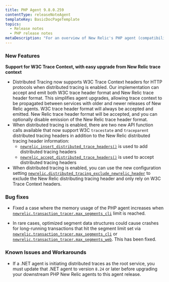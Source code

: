 ```yaml
---
title: PHP Agent 9.8.0.259
contentType: releaseNoteAgent
templateKey: BasicDocPageTemplate
topics:
  - Release notes
  - PHP release notes
metaDescription: "For an overview of New Relic's PHP agent (compatibility, requirements, installation, configuration, troubleshooting, known issues), start here."
---
```


### New Features

**Support for W3C Trace Context, with easy upgrade from New Relic trace context**

 * Distributed Tracing now supports W3C Trace Context headers for HTTP protocols when distributed tracing is enabled. Our implementation can accept and emit both W3C trace header format and New Relic trace header format. This simplifies agent upgrades, allowing trace context to be propagated between services with older and newer releases of New Relic agents. W3C trace header format will always be accepted and emitted. New Relic trace header format will be accepted, and you can optionally disable emission of the New Relic trace header format.
 * When distributed tracing is enabled, there are two new API function calls available that now support W3C `tracestate` and `traceparent` distributed tracing headers in addition to the New Relic distributed tracing header information: 
    * [`newrelic_insert_distributed_trace_headers()`](https://docs.newrelic.com/docs/agents/php-agent/php-agent-api/newrelicinsertdistributedtraceheaders) is used to add distributed tracing headers
    * [`newrelic_accept_distributed_trace_headers()`](https://docs.newrelic.com/docs/agents/php-agent/php-agent-api/newrelicacceptdistributedtraceheaders) is used to accept distributed tracing headers
 * When distributed tracing is enabled, you can use the new configuration setting [`newrelic.distributed_tracing_exclude_newrelic_header`](https://docs.newrelic.com/docs/agents/php-agent/configuration/php-agent-configuration#inivar-misctt-settings) to exclude the New Relic distributing tracing header and only rely on W3C Trace Context headers.



### Bug fixes

- Fixed a case where the memory usage of the PHP agent increases when [`newrelic.transaction_tracer.max_segments_cli`](https://docs.newrelic.com/docs/agents/php-agent/configuration/php-agent-configuration#inivar-tt-maxsegcli) limit is reached.
* In rare cases, optimized segment data structures could cause crashes for long-running transactions that hit the segment limit set via [`newrelic.transaction_tracer.max_segments_cli`](https://docs.newrelic.com/docs/agents/php-agent/configuration/php-agent-configuration#inivar-tt-maxsegcli)  or [`newrelic.transaction_tracer.max_segments_web`](https://docs.newrelic.com/docs/agents/php-agent/configuration/php-agent-configuration#inivar-tt-maxsegweb). This has been fixed.

### Known Issues and Workarounds

- If a .NET agent is initiating distributed traces as the root service, you must update that .NET agent to version `8.24` or later before upgrading your downstream PHP New Relic agents to this agent release.